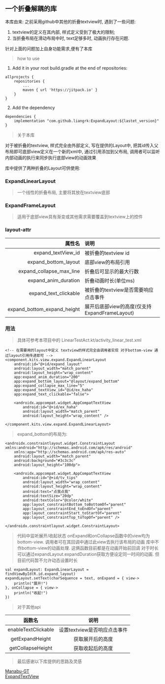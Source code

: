 ## 一个折叠解耦的库

本库由来: 之前采用github中其他的折叠textview时, 遇到了一些问题:

1. textview的定义在其内部, 样式定义受到了极大的限制;
2. 当折叠布局在滑动布局中时, text足够多时, 动画执行存在问题.

针对上面的问题加上自身功能需求,便有了本库

> how to use

1. Add it in your root build.gradle at the end of repositories:

```
allprojects {
    repositories {
        ...
        maven { url 'https://jitpack.io' }
    }
}
```

2. Add the dependency

```
dependencies {
    implementation "com.github.liangrk:ExpandLayout:${lastet_version}"
}
```

> 关于本库

对于被折叠的textview, 样式完全由外部定义, 写在提供的Layout中, 把其id传入父布局即可底部view定义在一个新的xml中, 通过引用添加到父布局,
调用者可以监听内部动画的执行来同步执行底部view的动画效果

库中提供了两种折叠的Layout可供使用:

### ExpandLinearLayout

> 一个线性的折叠布局, 主要将其放在textview底部

### ExpandFrameLayout

> 适用于底部view具有渐变或其他需求需要覆盖到textview上的控件

### layout-attr

|                      属性名 | 说明                                          |
| --------------------------: | :-------------------------------------------- |
|          expand_textView_id | 被折叠的textview id                           |
|        expand_bottom_layout | 底部view的布局引用                            |
|    expand_collapse_max_line | 折叠后可显示的最大行数                        |
|        expand_anim_duration | 折叠动画时长(单位ms)                          |
|       expand_text_clickable | 被折叠的textview是否需要响应点击事件          |
| expand_bottom_expand_height | 展开后底部view的高度(仅支持ExpandFrameLayout) |

### 用法

> 具体可参考本项目中的 LinearTestAct.kt/activity_linear_test.xml

```
<!-- 在需要用的layout中定义 textview的样式完全由调用者实现 对于bottom-view 通过layout引用传递即可 -->
<component.kits.view.expand.ExpandLinearLayout
    android:id="@+id/expand_layout"
    android:layout_width="match_parent"
    android:layout_height="wrap_content"
    app:expand_anim_duration="200"
    app:expand_bottom_layout="@layout/expand_bottom"
    app:expand_collapse_max_line="5"
    app:expand_textView_id="@id/ex_haha"
    app:expand_text_clickable="false">

    <androidx.appcompat.widget.AppCompatTextView
        android:id="@+id/ex_haha"
        android:layout_width="match_parent"
        android:layout_height="wrap_content" />

</component.kits.view.expand.ExpandLinearLayout>
```

> expand_bottom的布局为:

```
<androidx.constraintlayout.widget.ConstraintLayout xmlns:android="http://schemas.android.com/apk/res/android"
    xmlns:app="http://schemas.android.com/apk/res-auto"
    android:layout_width="match_parent"
    android:background="#3c3c3c"
    android:layout_height="100dp">

    <androidx.appcompat.widget.AppCompatTextView
        android:id="@+id/tv_tips"
        android:layout_width="wrap_content"
        android:layout_height="wrap_content"
        android:text="点我点我"
        android:textSize="20dp"
        android:textColor="@color/white"
        app:layout_constraintBottom_toBottomOf="parent"
        app:layout_constraintEnd_toEndOf="parent"
        app:layout_constraintStart_toStartOf="parent"
        app:layout_constraintTop_toTopOf="parent" />

</androidx.constraintlayout.widget.ConstraintLayout>
```

> 代码中监听展开/收起状态
> onExpand和onCollapse函数中的view均为bottom-view. 调用者可在其回调中通过此view去执行该布局的动画
> 库中不作bottom-view的动画处理. 这俩函数目前都是在动画开始前回调
> 对于时长可以通过expandLayout.expandDuration获取方便设定同一时间的动画. 但目前代码暂不允许动态设置时长

```
val expandLayout: ExpandLinearLayout = findViewById(R.id.expand_layout)
expandLayout.setText(charSequence = text, onExpand = { view->
    println("展开!")
}, onCollapse = { view->
    println("收起!")
})
```

> 对于其他api

|       函数名        |             说明             |
| :-----------------: | :--------------------------: |
| enableTextClickable | 设置textview是否响应点击事件 |
|   getExpandHeight   |       获取展开后的高度       |
|  getCollapseHeight  |       获取收起后的高度       |

> 最后感谢以下库提供的思路及灵感

[Manabu-GT](https://github.com/Manabu-GT/ExpandableTextView)  
[ExpandTextView](https://github.com/hymanme/ExpandTextView)  